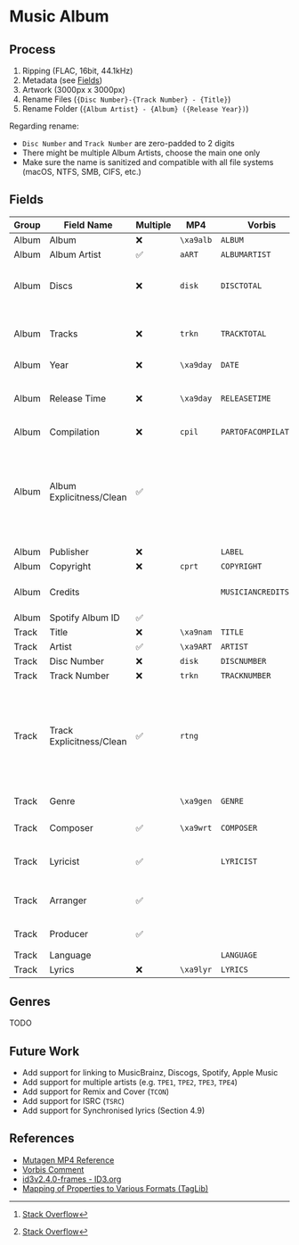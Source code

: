 # Music Album

## Process

1. Ripping (FLAC, 16bit, 44.1kHz)
2. Metadata (see [Fields](#fields))
3. Artwork (3000px x 3000px)
4. Rename Files (`{Disc Number}-{Track Number} - {Title}`)
5. Rename Folder (`{Album Artist} - {Album} ({Release Year})`)

Regarding rename:

- `Disc Number` and `Track Number` are zero-padded to 2 digits
- There might be multiple Album Artists, choose the main one only
- Make sure the name is sanitized and compatible with all file systems (macOS, NTFS, SMB, CIFS, etc.)

## Fields

| Group | Field Name               | Multiple | MP4       | Vorbis               | ID3v2.4 | Notes                                                                                    |
| ----- | ------------------------ | -------- | --------- | -------------------- | ------- | ---------------------------------------------------------------------------------------- |
| Album | Album                    | ❌       | `\xa9alb` | `ALBUM`              | `TALB`  |                                                                                          |
| Album | Album Artist             | ✅       | `aART`    | `ALBUMARTIST`        |         |                                                                                          |
| Album | Discs                    | ❌       | `disk`    | `DISCTOTAL`          |         | Total number of disc in the album                                                        |
| Album | Tracks                   | ❌       | `trkn`    | `TRACKTOTAL`         |         | Total number of track in the disc                                                        |
| Album | Year                     | ❌       | `\xa9day` | `DATE`               |         | Release Year                                                                             |
| Album | Release Time             | ❌       | `\xa9day` | `RELEASETIME`        | `TDRL`  | Precision to date, e.g. `2023-08-10T00:00:00-04:00`                                      |
| Album | Compilation              | ❌       | `cpil`    | `PARTOFACOMPILATION` |         |                                                                                          |
| Album | Album Explicitness/Clean | ✅       |           |                      |         | iTunes custom tag, only supported in MP4<br/>None = [0], Clean = [2], Explicit = [4][^1] |
| Album | Publisher                | ❌       |           | `LABEL`              | `TPUB`  |                                                                                          |
| Album | Copyright                | ❌       | `cprt`    | `COPYRIGHT`          | `TCOP`  |                                                                                          |
| Album | Credits                  |          |           | `MUSICIANCREDITS`    |         | Mapping of instruments to artists                                                        |
| Album | Spotify Album ID         | ✅       |           |                      |         | Custom field                                                                             |
| Track | Title                    | ❌       | `\xa9nam` | `TITLE`              | `TIT2`  |                                                                                          |
| Track | Artist                   | ✅       | `\xa9ART` | `ARTIST`             |         |                                                                                          |
| Track | Disc Number              | ❌       | `disk`    | `DISCNUMBER`         |         |                                                                                          |
| Track | Track Number             | ❌       | `trkn`    | `TRACKNUMBER`        | `TRCK`  |                                                                                          |
| Track | Track Explicitness/Clean | ✅       | `rtng`    |                      |         | iTunes custom tag, only supported in MP4<br/>None = [0], Clean = [2], Explicit = [4][^1] |
| Track | Genre                    |          | `\xa9gen` | `GENRE`              |         | See the list of [genre](#genres)                                                         |
| Track | Composer                 | ✅       | `\xa9wrt` | `COMPOSER`           | `TCOM`  | Also denote as 作曲;                                                                     |
| Track | Lyricist                 | ✅       |           | `LYRICIST`           | `TEXT`  | Also denote as 作詞; Written By                                                          |
| Track | Arranger                 | ✅       |           |                      |         | Also denote as 編曲; Arranged By                                                         |
| Track | Producer                 | ✅       |           |                      |         | Also denote as 製作人                                                                    |
| Track | Language                 |          |           | `LANGUAGE`           | `TLAN`  |                                                                                          |
| Track | Lyrics                   | ❌       | `\xa9lyr` | `LYRICS`             | `USLT`  |                                                                                          |

[^1]: [Stack Overflow](https://stackoverflow.com/a/43309195/10325430)

## Genres

TODO

## Future Work

- Add support for linking to MusicBrainz, Discogs, Spotify, Apple Music
- Add support for multiple artists (e.g. `TPE1`, `TPE2`, `TPE3`, `TPE4`)
- Add support for Remix and Cover (`TCON`)
- Add support for ISRC (`TSRC`)
- Add support for Synchronised lyrics (Section 4.9)

## References

- [Mutagen MP4 Reference](https://mutagen.readthedocs.io/en/latest/api/mp4.html#mutagen.mp4.MP4Tags)
- [Vorbis Comment](https://xiph.org/vorbis/doc/v-comment.html)
- [id3v2.4.0-frames - ID3.org](https://web.archive.org/web/20220903174949/https://id3.org/id3v2.4.0-frames)
- [Mapping of Properties to Various Formats (TagLib)](https://taglib.org/api/p_propertymapping.html)
